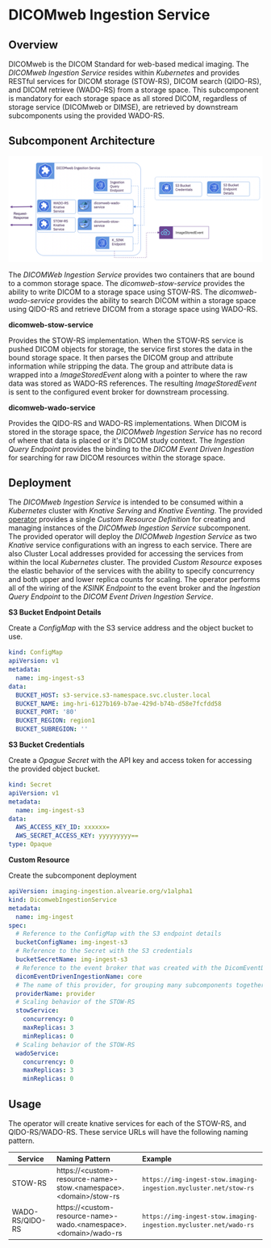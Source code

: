 # DICOMweb Ingestion Service

## Overview
  DICOMweb is the DICOM Standard for web-based medical imaging.  The *DICOMweb Ingestion Service* resides within *Kubernetes* and provides RESTful services for DICOM storage (STOW-RS), DICOM search (QIDO-RS), and DICOM retrieve (WADO-RS) from a storage space.  This subcomponent is mandatory for each storage space as all stored DICOM, regardless of storage service (DICOMweb or DIMSE), are retrieved by downstream subcomponents using the provided WADO-RS.

## Subcomponent Architecture
![DICOMweb Ingestion Service](../images/dicomweb-ingestion-service.png)

The *DICOMWeb Ingestion Service* provides two containers that are bound to a common storage space.  The *dicomweb-stow-service* provides the ability to write DICOM to a storage space using STOW-RS.   The *dicomweb-wado-service* provides the ability to search DICOM within a storage space using QIDO-RS and retrieve DICOM from a storage space using WADO-RS. 

**dicomweb-stow-service**

Provides the STOW-RS implementation.  When the STOW-RS service is pushed DICOM objects for storage, the service first stores the data in the bound storage space.  It then parses the DICOM group and attribute information while stripping the data.  The group and attribute data is wrapped into a *ImageStoredEvent* along with a pointer to where the raw data was stored as WADO-RS references.  The resulting *ImageStoredEvent* is sent to the configured event broker for downstream processing.

**dicomweb-wado-service**

Provides the QIDO-RS and WADO-RS implementations.  When DICOM is stored in the storage space, the *DICOMweb Ingestion Service* has no record of where that data is placed or it's DICOM study context.  The *Ingestion Query Endpoint* provides the binding to the 
*DICOM Event Driven Ingestion* for searching for raw DICOM resources within the storage space.   

## Deployment  
  The *DICOMweb Ingestion Service* is intended to be consumed within a *Kubernetes* cluster with *Knative Serving* and *Knative Eventing*.  The provided [operator](../operator/overview.md) provides a single *Custom Resource Definition* for creating and managing instances of the *DICOMweb Ingestion Service* subcomponent.  The provided operator will deploy the *DICOMweb Ingestion Service* as two *Knative* service configurations with an ingress to each service.  There are also Cluster Local addresses provided for accessing the services from within the local *Kubernetes* cluster.  The provided *Custom Resource* exposes the elastic behavior of the services with the ability to specify concurrency and both upper and lower replica counts for scaling.  The operator performs all of the wiring of the *KSINK Endpoint* to the event broker and the *Ingestion Query Endpoint* to the *DICOM Event Driven Ingestion Service*.


**S3 Bucket Endpoint Details**

Create a *ConfigMap* with the S3 service address and the object bucket to use.

```yaml
kind: ConfigMap
apiVersion: v1
metadata:
  name: img-ingest-s3
data:
  BUCKET_HOST: s3-service.s3-namespace.svc.cluster.local
  BUCKET_NAME: img-hri-6127b169-b7ae-429d-b74b-d58e7fcfdd58
  BUCKET_PORT: '80'
  BUCKET_REGION: region1
  BUCKET_SUBREGION: ''

```

**S3 Bucket Credentials**

Create a *Opague Secret* with the API key and access token for accessing the provided object bucket.

```yaml
kind: Secret
apiVersion: v1
metadata:
  name: img-ingest-s3
data:
  AWS_ACCESS_KEY_ID: xxxxxx=
  AWS_SECRET_ACCESS_KEY: yyyyyyyyy==
type: Opaque
```

 
 **Custom Resource**

Create the subcomponent deployment

```yaml
apiVersion: imaging-ingestion.alvearie.org/v1alpha1
kind: DicomwebIngestionService
metadata:
  name: img-ingest
spec:
  # Reference to the ConfigMap with the S3 endpoint details
  bucketConfigName: img-ingest-s3
  # Reference to the Secret with the S3 credentials
  bucketSecretName: img-ingest-s3
  # Reference to the event broker that was created with the DicomEventDrivenIngestion custom resource
  dicomEventDrivenIngestionName: core
  # The name of this provider, for grouping many subcomponents together.
  providerName: provider
  # Scaling behavior of the STOW-RS 
  stowService:
    concurrency: 0
    maxReplicas: 3
    minReplicas: 0
  # Scaling behavior of the STOW-RS 
  wadoService:
    concurrency: 0
    maxReplicas: 3
    minReplicas: 0
```


## Usage

The operator will create knative services for each of the STOW-RS, and QIDO-RS/WADO-RS.  These service URLs will have the following naming pattern.

|Service       | Naming Pattern                                    | Example         |
|--------------|:--------------------------------------------------|:----------------|
|STOW-RS       | https://&lt;custom-resource-name&gt;-stow.&lt;namespace&gt;.&lt;domain&gt;/stow-rs | `https://img-ingest-stow.imaging-ingestion.mycluster.net/stow-rs` |
|WADO-RS/QIDO-RS       | https://&lt;custom-resource-name&gt;-wado.&lt;namespace&gt;.&lt;domain&gt;/wado-rs | `https://img-ingest-stow.imaging-ingestion.mycluster.net/wado-rs` |

